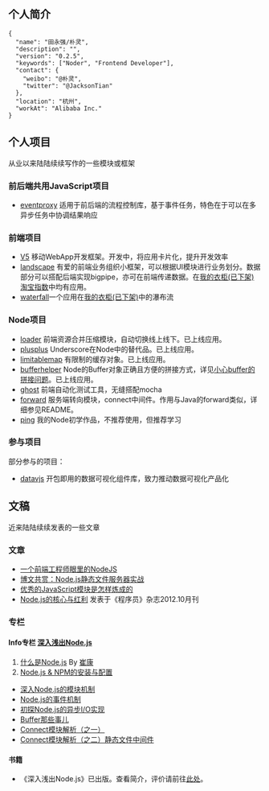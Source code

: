 ## 个人简介
```
{
  "name": "田永强/朴灵",
  "description": "",
  "version": "0.2.5",
  "keywords": ["Noder", "Frontend Developer"],
  "contact": {
    "weibo": "@朴灵",
    "twitter": "@JacksonTian"
  },
  "location": "杭州",
  "workAt": "Alibaba Inc."
}
```

## 个人项目
从业以来陆陆续续写作的一些模块或框架
### 前后端共用JavaScript项目

- [eventproxy](https://github.com/JacksonTian/eventproxy) 适用于前后端的流程控制库，基于事件任务，特色在于可以在多异步任务中协调结果响应

### 前端项目

- [V5](https://github.com/V5Framework/V5) 移动WebApp开发框架。开发中，将应用卡片化，提升开发效率
- [landscape](https://github.com/JacksonTian/landscape) 有爱的前端业务组织小框架，可以根据UI模块进行业务划分。数据部分可以搭配后端实现bigpipe，亦可在前端传递数据。在[我的衣柜(已下架)](http://cool.taobao.com/) [淘宝指数](http://shu.taobao.com/)中均有应用。
- [waterfall](https://github.com/JacksonTian/waterfall)一个应用在[我的衣柜(已下架)](http://cool.taobao.com/)中的瀑布流

### Node项目

- [loader](https://github.com/TBEDP/loader) 前端资源合并压缩模块，自动切换线上线下。已上线应用。
- [plusplus](https://github.com/JacksonTian/plusplus) Underscore在Node中的替代品。已上线应用。
- [limitablemap](https://github.com/JacksonTian/limitablemap) 有限制的缓存对象。已上线应用。
- [bufferhelper](https://github.com/JacksonTian/bufferhelper) Node的Buffer对象正确且方便的拼接方式，详见[小心buffer的拼接问题](http://cnodejs.org/topic/4faf65852e8fb5bc65113403)。已上线应用。
- [ghost](https://github.com/TBEDP/ghost) 前端自动化测试工具，无缝搭配mocha
- [forward](https://github.com/JacksonTian/forward) 服务端转向模块，connect中间件。作用与Java的forward类似，详细参见README。
- [ping](https://github.com/JacksonTian/ping) 我的Node初学作品，不推荐使用，但推荐学习

### 参与项目
部分参与的项目：

- [datavjs](https://github.com/TBEDP/datavjs) 开包即用的数据可视化组件库，致力推动数据可视化产品化

## 文稿
近来陆陆续续发表的一些文章
### 文章
- [一个前端工程师眼里的NodeJS](http://www.infoq.com/cn/articles/nodejs-in-front-end-engineer-view)
- [博文共赏：Node.js静态文件服务器实战](http://www.infoq.com/cn/news/2011/11/tyq-nodejs-static-file-server)
- [优秀的JavaScript模块是怎样炼成的](http://www.infoq.com/cn/articles/how-to-create-great-js-module)
- [Node.js的核心与红利](http://www.programmer.com.cn/13844/) 发表于《程序员》杂志2012.10月刊

### 专栏
#### Info专栏 [深入浅出Node.js](http://www.infoq.com/cn/master-nodejs)

1. [什么是Node.js](http://www.infoq.com/cn/articles/what-is-nodejs) By [崔康](http://www.infoq.com/cn/author/%E5%B4%94%E5%BA%B7)
2. [Node.js & NPM的安装与配置](http://www.infoq.com/cn/articles/nodejs-npm-install-config)
- [深入Node.js的模块机制](http://www.infoq.com/cn/articles/nodejs-module-mechanism)
- [Node.js的事件机制](http://www.infoq.com/cn/articles/tyq-nodejs-event)  
- [初探Node.js的异步I/O实现](http://www.infoq.com/cn/articles/nodejs-asynchronous-io)
- [Buffer那些事儿](http://www.infoq.com/cn/articles/nodejs-about-buffer)  
- [Connect模块解析（之一）](http://www.infoq.com/cn/articles/nodejs-connect-module)
- [Connect模块解析（之二）静态文件中间件](http://www.infoq.com/cn/articles/nodejs-8-connect-module-part-2)

#### 书籍
- 《深入浅出Node.js》已出版。查看简介，评价请前往[此处](http://book.douban.com/subject/25768396/)。

